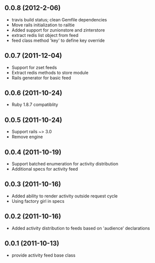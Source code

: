 ## 0.0.8 (2012-2-06)

* travis build status; clean Gemfile dependencies
* Move rails initialization to railtie
* Added support for zunionstore and zinterstore
* extract redis list object from feed
* feed class method 'key' to define key override

## 0.0.7 (2011-12-04)

* Support for zset feeds
* Extract redis methods to store module
* Rails generator for basic feed

## 0.0.6 (2011-10-24)

* Ruby 1.8.7 compatiblity

## 0.0.5 (2011-10-24)

* Support rails ~> 3.0
* Remove engine

## 0.0.4 (2011-10-19)

* Support batched enumeration for activity distribution
* Additional specs for activity feed

## 0.0.3 (2011-10-16)

* Added ability to render activity outside request cycle
* Using factory girl in specs

## 0.0.2 (2011-10-16)

* Added activity distribution to feeds based on 'audience' declarations

## 0.0.1 (2011-10-13)

* provide activity feed base class
